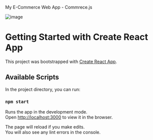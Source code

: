 My E-Commerce Web App - Commrece.js


![image](https://user-images.githubusercontent.com/33638657/123787046-0a7be680-d8e3-11eb-94be-58b014a85667.png)



# Getting Started with Create React App

This project was bootstrapped with [Create React App](https://github.com/facebook/create-react-app).

## Available Scripts

In the project directory, you can run:

### `npm start`

Runs the app in the development mode.\
Open [http://localhost:3000](http://localhost:3000) to view it in the browser.

The page will reload if you make edits.\
You will also see any lint errors in the console.

